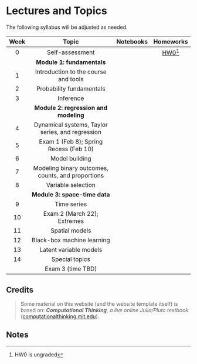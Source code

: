 # Lectures and Topics

The following syllabus will be adjusted as needed.

| Week | Topic | Notebooks | Homeworks |
|:----:|:-----:|:---------:|:----------:|
| 0 | Self-assessment | | [HW0](/00_hw0/)[^1] |
| | **Module 1: fundamentals**| |
| 1 | Introduction to the course and tools | | |
| 2 | Probability fundamentals | | |
| 3 | Inference | | |
| | **Module 2: regression and modeling**| |
| 4 | Dynamical systems, Taylor series, and regression | | |
| 5 | Exam 1 (Feb 8); Spring Recess (Feb 10) | | |
| 6 | Model building | | |
| 7 | Modeling binary outcomes, counts, and proportions | | |
| 8 | Variable selection | | |
| | **Module 3: space-time data**| |
| 9 | Time series | | |
| 10 | Exam 2 (March 22); Extremes | | |
| 11 | Spatial models | | |
| 12 | Black-box machine learning | | |
| 13 | Latent variable models | | |
| 14 | Special topics | | |
|  | Exam 3 (time TBD) | | |

## Credits

> Some material on this website (and the website template itself) is based on: _**Computational Thinking**, a live online Julia/Pluto textbook_
> ([computationalthinking.mit.edu](https://computationalthinking.mit.edu)).

## Notes

[^1]: HW0 is ungraded
